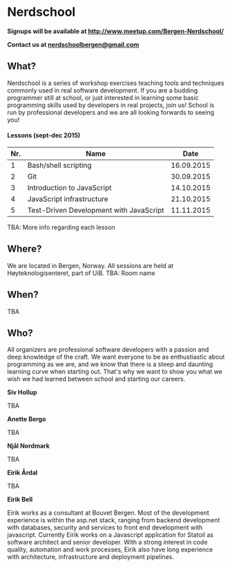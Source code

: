 # Nerdschool

**Signups will be available at http://www.meetup.com/Bergen-Nerdschool/**

**Contact us at nerdschoolbergen@gmail.com**

## What?

Nerdschool is a series of workshop exercises teaching tools and techniques commonly used in real software development. If you are a budding programmer still at school, or just interested in learning some basic programming skills used by developers in real projects, join us! School is run by professional developers and we are all looking forwards to seeing you!

#### Lessons (sept-dec 2015)

Nr. | Name | Date
----|------|-------
1   | Bash/shell scripting | 16.09.2015
2   | Git | 30.09.2015
3   | Introduction to JavaScript | 14.10.2015
4   | JavaScript infrastructure | 21.10.2015
5   | Test-Driven Development with JavaScript | 11.11.2015

TBA: More info regarding each lesson

## Where?

We are located in Bergen, Norway. All sessions are held at Høyteknologisenteret, part of UiB.
TBA: Room name

## When?

TBA

## Who?

All organizers are professional software developers with a passion and deep knowledge of the craft. We want everyone to be as enthustiastic about programming as we are, and we know that there is a steep and daunting learning curve when starting out. That's why we want to show you what we wish we had learned between school and starting our careers.

**Siv Hollup**

TBA

**Anette Bergo**

TBA

**Njål Nordmark**

TBA

**Eirik Årdal**

TBA

**Eirik Bell**

Eirik works as a consultant at Bouvet Bergen. Most of the development experience is within the asp.net stack, ranging from backend development with databases, security and services to front end development with javascript. Currently Eirik works on a Javascript application for Statoil as software architect and senior developer. With a strong interest in code quality, automation and work processes, Eirik also have long experience with architecture, infrastructure and deployment pipelines.
